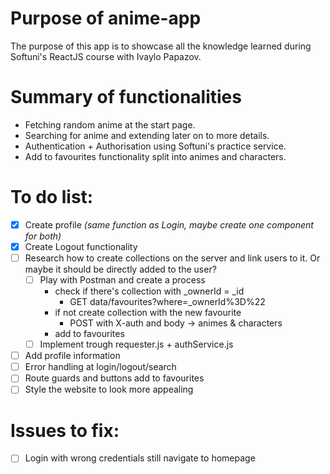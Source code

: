 # Purpose of anime-app
The purpose of this app is to showcase all the knowledge learned during Softuni's ReactJS course with Ivaylo Papazov.

# Summary of functionalities
- Fetching random anime at the start page.
- Searching for anime and extending later on to more details.
- Authentication + Authorisation using Softuni's practice service.
- Add to favourites functionality split into animes and characters.


# To do list:
- [x] Create profile *(same function as Login, maybe create one component for both)*
- [x] Create Logout functionality
- [ ] Research how to create collections on the server and link users to it. Or maybe it should be directly added to the user?
  - [ ] Play with Postman and create a process
    - check if there's collection with _ownerId = _id
      - GET data/favourites?where=_ownerId%3D%22
    - if not create collection with the new favourite
      - POST with X-auth and body -> animes & characters
    - add to favourites
  - [ ] Implement trough requester.js + authService.js
- [ ] Add profile information
- [ ] Error handling at login/logout/search
- [ ] Route guards and buttons add to favourites
- [ ] Style the website to look more appealing

# Issues to fix:
- [ ] Login with wrong credentials still navigate to homepage